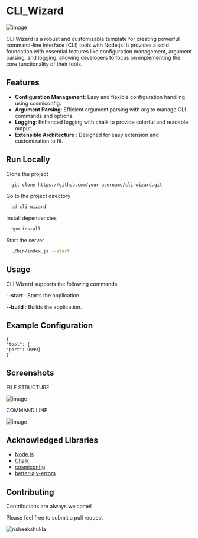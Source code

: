 
# CLI_Wizard
![image](https://github.com/RisheekShukla/CLI_Wizard/assets/101473637/30172eb7-0df5-43b6-8e06-2e3ff8ec994d)

CLI Wizard is a robust and customizable template for creating powerful command-line interface (CLI) tools with Node.js. It provides a solid foundation with essential features like configuration management, argument parsing, and logging, allowing developers to focus on implementing the core functionality of their tools.



## Features

- **Configuration Management**: Easy and flexible configuration handling using cosmiconfig.
- **Argument Parsing**: Efficient argument parsing with arg to manage CLI commands and options.
- **Logging**: Enhanced logging with chalk to provide colorful and readable output.
- **Extensible Architecture** : Designed for easy extension and customization to fit.



## Run Locally

Clone the project

```bash
  git clone https://github.com/your-username/cli-wizard.git
```

Go to the project directory

```bash
  cd cli-wizard
```

Install dependencies

```bash
  npm install
```

Start the server

```bash
  ./bin/index.js --start
```


## Usage
CLI Wizard supports the following commands:

**--start** : Starts the application.

**--build** : Builds the application.



## Example Configuration


    {
    "tool": {
    "port": 9999}   
    }


## Screenshots
FILE STRUCTURE

![image](https://github.com/RisheekShukla/CLI_Wizard/assets/101473637/bdd28c9e-b92e-4de1-a337-851102be1b64)

COMMAND LINE

![image](https://github.com/RisheekShukla/CLI_Wizard/assets/101473637/a0864f99-d45d-4971-a4bc-a7cc98368b12)



## Acknowledged Libraries

 - [Node.js](https://nodejs.org/en)
 - [Chalk](https://www.npmjs.com/package/chalk)
 - [cosmiconfig](https://www.npmjs.com/package/cosmiconfig)
 - [better-ajv-errors](https://www.npmjs.com/package/@stoplight/better-ajv-errors)

## Contributing

Contributions are always welcome!

Please feel free to submit a pull request

<p align="left"> <img src="https://komarev.com/ghpvc/?username=risheekshukla&label=Project%20views&color=0e75b6&style=flat" alt="risheekshukla" /> </p>




